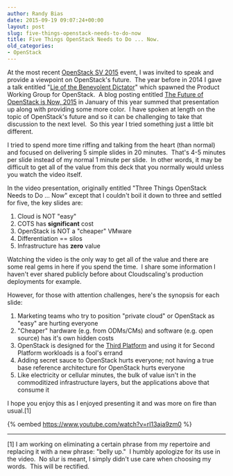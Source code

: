 ```yaml
---
author: Randy Bias
date: 2015-09-19 09:07:24+00:00
layout: post
slug: five-things-openstack-needs-to-do-now
title: Five Things OpenStack Needs to Do ... Now.
old_categories:
- OpenStack
---
```


At the most recent [OpenStack SV 2015](http://www.openstacksv.com) event, I was invited to speak and provide a viewpoint on OpenStack's future.  The year before in 2014 I gave a talk entitled "[Lie of the Benevolent Dictator](https://www.youtube.com/watch?v=zOAb6wfBYxU)" which spawned the Product Working Group for OpenStack.  A blog posting entitled [The Future of OpenStack is Now, 2015](http://www.cloudscaling.com/blog/openstack/the-future-of-openstack-is-now-2015/) in January of this year summed that presentation up along with providing some more color.  I have spoken at length on the topic of OpenStack's future and so it can be challenging to take that discussion to the next level.  So this year I tried something just a little bit different.

I tried to spend more time riffing and talking from the heart (than normal) and focused on delivering 5 simple slides in 20 minutes.  That's 4-5 minutes per slide instead of my normal 1 minute per slide.  In other words, it may be difficult to get all of the value from this deck that you normally would unless you watch the video itself.

In the video presentation, originally entitled "Three Things OpenStack Needs to Do ... Now" except that I couldn't boil it down to three and settled for five, the key slides are:

  1. Cloud is NOT "easy"
  2. COTS has **significant** cost
  3. OpenStack is NOT a "cheaper" VMware
  4. Differentiation == silos
  5. Infrastructure has **zero** value

Watching the video is the only way to get all of the value and there are some real gems in here if you spend the time.  I share some information I haven't ever shared publicly before about Cloudscaling's production deployments for example.

However, for those with attention challenges, here's the synopsis for each slide:

  1. Marketing teams who try to position "private cloud" or OpenStack as "easy" are hurting everyone
  2. "Cheaper" hardware (e.g. from ODMs/CMs) and software (e.g. open source) has it's own hidden costs
  3. OpenStack is designed for the [Third Platform](https://en.wikipedia.org/wiki/Third_platform) and using it for Second Platform workloads is a fool's errand
  4. Adding secret sauce to OpenStack hurts everyone; not having a true base reference architecture for OpenStack hurts everyone
  5. Like electricity or cellular minutes, the bulk of value isn't in the commoditized infrastructure layers, but the applications above that consume it

I hope you enjoy this as I enjoyed presenting it and was more on fire than usual.[1]

{% oembed https://www.youtube.com/watch?v=rI13aja9zm0 %}

* * *

[1] I am working on eliminating a certain phrase from my repertoire and replacing it with a new phrase: "belly up."  I humbly apologize for its use in the video.  No slur is meant, I simply didn't use care when choosing my words.  This will be rectified.
